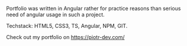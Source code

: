 Portfolio was written in Angular rather for practice reasons than serious need of angular usage in such a project.

Techstack: HTML5, CSS3, TS, Angular, NPM, GIT.

Check out my portfolio on https://piotr-dev.com/
